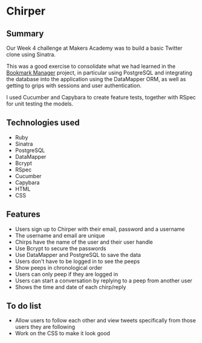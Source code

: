 # Chirper

## Summary

Our Week 4 challenge at Makers Academy was to build a basic Twitter clone using Sinatra.

This was a good exercise to consolidate what we had learned in the [Bookmark Manager](https://github.com/ejbyne/bookmark-manager) project, in particular using PostgreSQL and integrating the database into the application using the DataMapper ORM, as well as getting to grips with sessions and user authentication.

I used Cucumber and Capybara to create feature tests, together with RSpec for unit testing the models.

## Technologies used

- Ruby
- Sinatra
- PostgreSQL
- DataMapper
- Bcrypt
- RSpec
- Cucumber
- Capybara
- HTML
- CSS

## Features

- Users sign up to Chirper with their email, password and a username
- The username and email are unique
- Chirps have the name of the user and their user handle
- Use Bcrypt to secure the passwords
- Use DataMapper and PostgreSQL to save the data
- Users don't have to be logged in to see the peeps
- Show peeps in chronological order
- Users can only peep if they are logged in
- Users can start a conversation by replying to a peep from another user
- Shows the time and date of each chirp/reply

## To do list
- Allow users to follow each other and view tweets specifically from those users they are following
- Work on the CSS to make it look good
